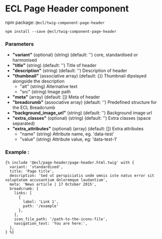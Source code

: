 # ECL Page Header component

npm package: `@ecl/twig-component-page-header`

```shell
npm install --save @ecl/twig-component-page-header
```

### Parameters

- **"variant"** (optional) (string) (default: '') core, standardised or harmonised
- **"title"** (string) (default: '') Title of header
- **"description"** (string) (default: '') Description of header
- **"thumbnail"** (associative array) (default: {}) Thumbnail dipslayed alongside the description
  - "alt" (string) Alternative text
  - "src" (string) Image path
- **"meta"** (array) (default: []) Meta of header
- **"breadcrumb"** (associative array) (default: '') Predefined structure for the ECL Breadcrumb
- **"background_image_url"** (string) (default: '') Background image url
- **"extra_classes"** (optional) (string) (default: '') Extra classes (space separated)
- **"extra_attributes"** (optional) (array) (default: []) Extra attributes
  - "name" (string) Attribute name, eg. 'data-test'
  - "value" (string) Attribute value, eg: 'data-test-1'

### Example :

<!-- prettier-ignore -->
```twig
{% include '@ecl/page-header/page-header.html.twig' with {  
  variant: 'standardised',  
  title: 'Page title',  
  description: 'Sed ut perspiciatis unde omnis iste natus error sit voluptatem accusantium doloremque laudantium',  
  meta: 'News article | 17 October 2015',  
  breadcrumb: {  
    links: [  
      {  
        label: 'Link 1',  
        path: '/example'  
      },  
    ],  
    icon_file_path: '/path-to-the-icons-file',  
    navigation_text: 'You are here:',  
  },  
} %}  
```
